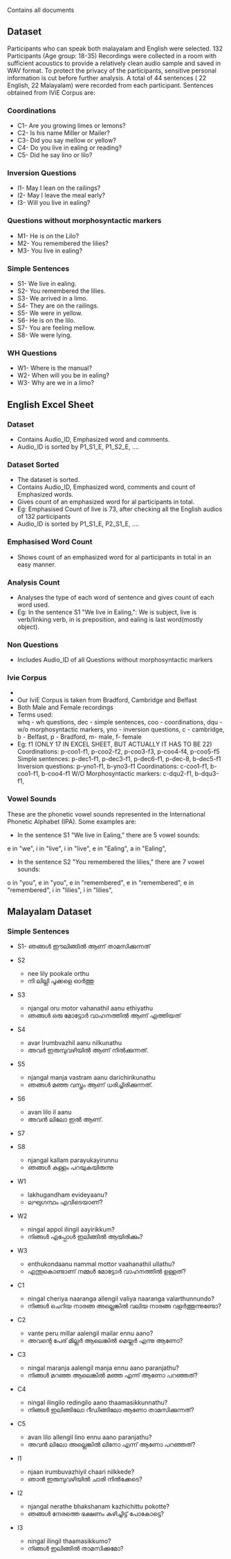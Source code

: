 Contains all documents

## Dataset

Participants who can speak both malayalam and English were selected.
132 Participants (Age group: 18-35)
Recordings were collected in a room with sufficient acoustics to provide a
relatively clean audio sample and saved in WAV format.
To protect the privacy of the participants, sensitive personal information is
cut before further analysis.
A total of 44 sentences ( 22 English, 22 Malayalam) were recorded from
each participant.
Sentences obtained from IViE Corpus are:

### Coordinations
- C1- Are you growing limes or lemons?
- C2- Is his name Miller or Mailer?
- C3- Did you say mellow or yellow?
- C4- Do you live in ealing or reading?
- C5- Did he say lino or lilo?

### Inversion Questions
- I1- May I lean on the railings?
- I2- May I leave the meal early?
- I3- Will you live in ealing?

### Questions without morphosyntactic markers
- M1- He is on the Lilo?
- M2- You remembered the lilies?
- M3- You live in ealing?

### Simple Sentences
- S1- We live in ealing.
- S2- You remembered the lilies.
- S3- We arrived in a limo.
- S4- They are on the railings.
- S5- We were in yellow.
- S6- He is on the lilo.
- S7- You are feeling mellow.
- S8- We were lying.

### WH Questions
- W1- Where is the manual?
- W2- When will you be in ealing?
- W3- Why are we in a limo?

## English Excel Sheet

### Dataset
- Contains Audio_ID, Emphasized word and comments.
- Audio_ID is sorted by P1_S1_E, P1_S2_E, ....

### Dataset Sorted
- The dataset is sorted. 
- Contains Audio_ID, Emphasized word, comments and count of Emphasized words.
- Gives count of an emphasized word for al participants in total.
- Eg: Emphasised Count of live is 73, after checking all the English audios of 132 participants
- Audio_ID is sorted by P1_S1_E, P2_S1_E, ....

### Emphasised Word Count
- Shows count of an emphasized word for al participants in total in an easy manner.

### Analysis Count
- Analyses the type of each word of sentence and gives count of each word used.
- Eg: In the sentence S1 "We live in Ealing,":
  We is subject, live is verb/linking verb, in is preposition, and ealing is last word(mostly object).

### Non Questions
- Includes Audio_ID of all Questions without morphosyntactic markers

### Ivie Corpus
- 
- Our IviE Corpus is taken from Bradford, Cambridge and Belfast
- Both Male and Female recordings
- Terms used:  
whq - wh questions,
dec - simple sentences,
coo - coordinations,
dqu - w/o morphosyntactic markers,
yno - inversion questions,
c - cambridge,
b - Belfast,
p - Bradford,
m- male,
f- female
- Eg: f1 (ONLY 17 IN EXCEL SHEET, BUT ACTUALLY IT HAS TO BE 22)
   Coordinations: p-coo1-f1, p-coo2-f2, p-coo3-f3, p-coo4-f4, p-coo5-f5
   Simple sentences: p-dec1-f1, p-dec3-f1, p-dec6-f1, p-dec-8, b-dec5-f1
   Inversion questions: p-yno1-f1, b-yno3-f1
   Coordinations: c-coo1-f1, b-coo1-f1, b-coo4-f1
   W/O Morphosyntactic markers: c-dqu2-f1, b-dqu3-f1, 

### Vowel Sounds

These are the phonetic vowel sounds represented in the International Phonetic Alphabet (IPA). Some examples are:

- In the sentence S1 "We live in Ealing," there are 5 vowel sounds:

e in "we",
i in "live",
i in "live",
e in "Ealing",
a in "Ealing",


- In the sentence S2 "You remembered the lilies," there are 7 vowel sounds:

o in "you",
e in "you",
e in "remembered",
e in "remembered",
e in "remembered",
i in "lilies",
i in "lilies",

## Malayalam Dataset

### Simple Sentences
- S1- ഞങ്ങൾ ഈലിങ്ങിൽ ആണ് താമസിക്കുന്നത്
- S2
    - nee lily pookale orthu
    - നി ലില്ലി  പൂക്കളെ ഓർത്തു

- S3
   - njangal oru motor vahanathil aanu ethiyathu
   - ഞങ്ങൾ ഒരു മോട്ടോർ വാഹനത്തിൽ ആണ് എത്തിയത്

- S4
   - avar Irumbvazhil aanu nilkunathu
   - അവര്‍ ഇരുമ്പുവഴിയില്‍ ആണ് നില്‍ക്കുന്നത്.

- S5
   - njangal manja vastram aanu darichirikunathu
   - ഞങ്ങൾ മഞ്ഞ വസ്ത്രം ആണ് ധരിച്ചിരിക്കുന്നത്.

- S6
   - avan lilo il aanu
   - അവൻ ലിലോ ഇൽ ആണ്.

- S7


- S8
   - njangal kallam parayukayirunnu
   - ഞങ്ങൾ കള്ളം പറയുകയിരുന്നു

- W1
  - lakhugandham evideyaanu?
  - ലഘുഗന്ഥം എവിടെയാണ്?

- W2
  - ningal appol ilingil aayirikkum?
  - നിങ്ങൾ എപ്പോൾ ഇലിങ്ങിൽ ആയിരിക്കും?

- W3
  - enthukondaanu nammal mottor vaahanathil ullathu?
  - എന്തുകൊണ്ടാണ് നമ്മൾ മോട്ടോർ വാഹനത്തിൽ ഉള്ളത്?

- C1
  - ningal cheriya naaranga allengil valiya naaranga valarthunnundo?
  - നിങ്ങൾ ചെറിയ നാരങ്ങ അല്ലെങ്കിൽ വലിയ നാരങ്ങ വളർത്തുന്നുണ്ടോ?

- C2
  - vante peru millar aalengil mailar ennu aano?
  - അവന്റെ പേര് മില്ലർ ആലെങ്കിൽ മെയ്ലർ എന്നു ആണോ?

- C3
   - ningal maranja aalengil manja ennu aano paranjathu?
   - നിങ്ങൾ മറഞ്ഞ ആലെങ്കിൽ മഞ്ഞ എന്ന് ആണോ പറഞ്ഞത്?

- C4
  - ningal ilingilo redingilo aano thaamasikkunnathu?
  - നിങ്ങൾ ഇലിങ്ങിലോ റീഡിങ്ങിലോ ആണോ താമസിക്കുന്നത്?

- C5
  - avan lilo allengil lino ennu aano paranjathu?
  - അവൻ ലിലോ അല്ലെങ്കിൽ ലിനോ എന്ന് ആണോ പറഞ്ഞത്?

- I1
  - njaan irumbuvazhiyil chaari nilkkede?
  - ഞാൻ ഇരുമ്പുവഴിയിൽ ചാരി നിൽക്കേടെ?

- I2
  - njangal nerathe bhakshanam kazhichittu pokotte?
  - ഞങ്ങൾ നേരത്തെ ഭക്ഷണം കഴിച്ചിട്ട് പോകോട്ടെ?

- I3
  - ningal ilingil thaamasikkumo?
  - നിങ്ങൾ ഇലിങ്ങിൽ താമസിക്കുമോ?
